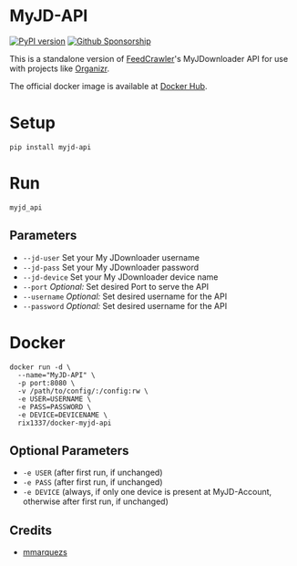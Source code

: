 #  MyJD-API

[![PyPI version](https://badge.fury.io/py/myjd-api.svg)](https://badge.fury.io/py/myjd-api)
[![Github Sponsorship](https://img.shields.io/badge/support-me-red.svg)](https://github.com/users/rix1337/sponsorship)

This is a standalone version of [FeedCrawler](https://github.com/rix1337/FeedCrawler)'s MyJDownloader API for use with projects like [Organizr](https://github.com/causefx/Organizr).

The official docker image is available at [Docker Hub](https://hub.docker.com/r/rix1337/docker-myjd-api).

# Setup

`pip install myjd-api`

# Run

`myjd_api`

## Parameters
* `--jd-user` Set your My JDownloader username 
* `--jd-pass` Set your My JDownloader password 
* `--jd-device` Set your My JDownloader device name 
* `--port` _Optional:_ Set desired Port to serve the API 
* `--username` _Optional:_ Set desired username for the API 
* `--password` _Optional:_ Set desired username for the API 

# Docker
```
docker run -d \
  --name="MyJD-API" \
  -p port:8080 \
  -v /path/to/config/:/config:rw \
  -e USER=USERNAME \ 
  -e PASS=PASSWORD \
  -e DEVICE=DEVICENAME \
  rix1337/docker-myjd-api
  ```
  
## Optional Parameters
 - `-e USER` (after first run, if unchanged)
 - `-e PASS` (after first run, if unchanged)
 - `-e DEVICE` (always, if only one device is present at MyJD-Account, otherwise after first run, if unchanged)


## Credits

* [mmarquezs](https://github.com/mmarquezs/)
